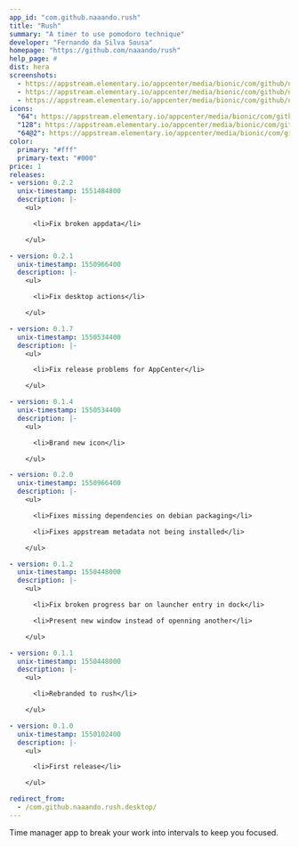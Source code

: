 ```yaml
---
app_id: "com.github.naaando.rush"
title: "Rush"
summary: "A timer to use pomodoro technique"
developer: "Fernando da Silva Sousa"
homepage: "https://github.com/naaando/rush"
help_page: #
dist: hera
screenshots:
  - https://appstream.elementary.io/appcenter/media/bionic/com/github/naaando.rush/1AC6A5A46205D383F72FECCCE1FA9F33/screenshots/image-1_orig.png
  - https://appstream.elementary.io/appcenter/media/bionic/com/github/naaando.rush/1AC6A5A46205D383F72FECCCE1FA9F33/screenshots/image-2_orig.png
  - https://appstream.elementary.io/appcenter/media/bionic/com/github/naaando.rush/1AC6A5A46205D383F72FECCCE1FA9F33/screenshots/image-3_orig.png
icons:
  "64": https://appstream.elementary.io/appcenter/media/bionic/com/github/naaando.rush/1AC6A5A46205D383F72FECCCE1FA9F33/icons/64x64/com.github.naaando.rush_com.github.naaando.rush.png
  "128": https://appstream.elementary.io/appcenter/media/bionic/com/github/naaando.rush/1AC6A5A46205D383F72FECCCE1FA9F33/icons/128x128/com.github.naaando.rush_com.github.naaando.rush.png
  "64@2": https://appstream.elementary.io/appcenter/media/bionic/com/github/naaando.rush/1AC6A5A46205D383F72FECCCE1FA9F33/icons/64x64@2/com.github.naaando.rush_com.github.naaando.rush.png
color:
  primary: "#fff"
  primary-text: "#000"
price: 1
releases:
- version: 0.2.2
  unix-timestamp: 1551484800
  description: |-
    <ul>

      <li>Fix broken appdata</li>

    </ul>

- version: 0.2.1
  unix-timestamp: 1550966400
  description: |-
    <ul>

      <li>Fix desktop actions</li>

    </ul>

- version: 0.1.7
  unix-timestamp: 1550534400
  description: |-
    <ul>

      <li>Fix release problems for AppCenter</li>

    </ul>

- version: 0.1.4
  unix-timestamp: 1550534400
  description: |-
    <ul>

      <li>Brand new icon</li>

    </ul>

- version: 0.2.0
  unix-timestamp: 1550966400
  description: |-
    <ul>

      <li>Fixes missing dependencies on debian packaging</li>

      <li>Fixes appstream metadata not being installed</li>

    </ul>

- version: 0.1.2
  unix-timestamp: 1550448000
  description: |-
    <ul>

      <li>Fix broken progress bar on launcher entry in dock</li>

      <li>Present new window instead of openning another</li>

    </ul>

- version: 0.1.1
  unix-timestamp: 1550448000
  description: |-
    <ul>

      <li>Rebranded to rush</li>

    </ul>

- version: 0.1.0
  unix-timestamp: 1550102400
  description: |-
    <ul>

      <li>First release</li>

    </ul>

redirect_from:
  - /com.github.naaando.rush.desktop/
---
```

<p>Time manager app to break your work into intervals to keep you focused.</p>
